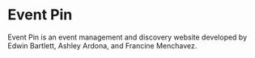 # Event Pin
Event Pin is an event management and discovery website developed by Edwin Bartlett, Ashley Ardona, and Francine Menchavez.
